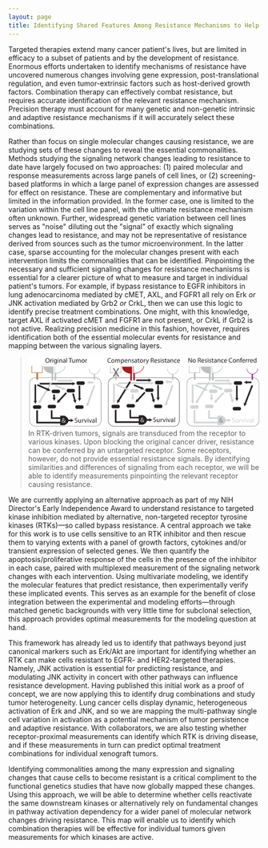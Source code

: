 ```yaml
---
layout: page
title: Identifying Shared Features Among Resistance Mechanisms to Help Predict Effective Combination Therapies for Individual Patients
---
```


Targeted therapies extend many cancer patient's lives, but are limited in efficacy to a subset of patients and by the development of resistance. Enormous efforts undertaken to identify mechanisms of resistance have uncovered numerous changes involving gene expression, post-translational regulation, and even tumor-extrinsic factors such as host-derived growth factors. Combination therapy can effectively combat resistance, but requires accurate identification of the relevant resistance mechanism. Precision therapy must account for many genetic and non-genetic intrinsic and adaptive resistance mechanisms if it will accurately select these combinations.

Rather than focus on single molecular changes causing resistance, we are studying sets of these changes to reveal the essential commonalities. Methods studying the signaling network changes leading to resistance to date have largely focused on two approaches: (1) paired molecular and response measurements across large panels of cell lines, or (2) screening-based platforms in which a large panel of expression changes are assessed for effect on resistance. These are complementary and informative but limited in the information provided. In the former case, one is limited to the variation within the cell line panel, with the ultimate resistance mechanism often unknown. Further, widespread genetic variation between cell lines serves as "noise" diluting out the "signal" of exactly which signaling changes lead to resistance, and may not be representative of resistance derived from sources such as the tumor microenvironment. In the latter case, sparse accounting for the molecular changes present with each intervention limits the commonalities that can be identified. Pinpointing the necessary and sufficient signaling changes for resistance mechanisms is essential for a clearer picture of what to measure and target in individual patient's tumors. For example, if bypass resistance to EGFR inhibitors in lung adenocarcinoma mediated by cMET, AXL, and FGFR1 all rely on Erk *or* JNK activation mediated by Grb2 *or* CrkL, then we can use this logic to identify precise treatment combinations. One might, with this knowledge, target AXL if activated cMET and FGFR1 are not present, or CrkL if Grb2 is not active. Realizing precision medicine in this fashion, however, requires identification both of the essential molecular events for resistance and mapping between the various signaling layers.

> <img src="/public/images/resistanceConcept.svg" width="600px" alt="Resistance concept" />  
> In RTK-driven tumors, signals are transduced from the receptor to various kinases. Upon blocking the original cancer driver, resistance can be conferred by an untargeted receptor. Some receptors, however, do not provide essential resistance signals. By identifying similarities and differences of signaling from each receptor, we will be able to identify measurements pinpointing the relevant receptor causing resistance.

We are currently applying an alternative approach as part of my NIH Director's Early Independence Award to understand resistance to targeted kinase inhibition mediated by alternative, non-targeted receptor tyrosine kinases (RTKs)—so called bypass resistance. A central approach we take for this work is to use cells sensitive to an RTK inhibitor and then rescue them to varying extents with a panel of growth factors, cytokines and/or transient expression of selected genes. We then quantify the apoptosis/proliferative response of the cells in the presence of the inhibitor in each case, paired with multiplexed measurement of the signaling network changes with each intervention. Using multivariate modeling, we identify the molecular features that predict resistance, then experimentally verify these implicated events. This serves as an example for the benefit of close integration between the experimental and modeling efforts—through matched genetic backgrounds with very little time for subclonal selection, this approach provides optimal measurements for the modeling question at hand.

This framework has already led us to identify that pathways beyond just canonical markers such as Erk/Akt are important for identifying whether an RTK can make cells resistant to EGFR- and HER2-targeted therapies. Namely, JNK activation is essential for predicting resistance, and modulating JNK activity in concert with other pathways can influence resistance development. Having published this initial work as a proof of concept, we are now applying this to identify drug combinations and study tumor heterogeneity. Lung cancer cells display dynamic, heterogeneous activation of Erk and JNK, and so we are mapping the multi-pathway single cell variation in activation as a potential mechanism of tumor persistence and adaptive resistance. With collaborators, we are also testing whether receptor-proximal measurements can identify which RTK is driving disease, and if these measurements in turn can predict optimal treatment combinations for individual xenograft tumors.

Identifying commonalities among the many expression and signaling changes that cause cells to become resistant is a critical compliment to the functional genetics studies that have now globally mapped these changes. Using this approach, we will be able to determine whether cells reactivate the same downstream kinases or alternatively rely on fundamental changes in pathway activation dependency for a wider panel of molecular network changes driving resistance. This map will enable us to identify which combination therapies will be effective for individual tumors given measurements for which kinases are active.
